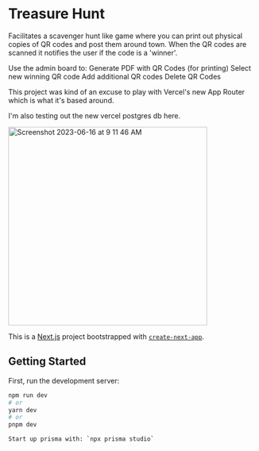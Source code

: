 # Treasure Hunt

Facilitates a scavenger hunt like game where you can print out physical copies of QR codes and post them around town. When the QR codes are scanned it notifies the user if the code is a 'winner'.

Use the admin board to:
Generate PDF with QR Codes (for printing)
Select new winning QR code
Add additional QR codes
Delete QR Codes

This project was kind of an excuse to play with Vercel's new App Router which is what it's based around.

I'm also testing out the new vercel postgres db here.

<img width="400" alt="Screenshot 2023-06-16 at 9 11 46 AM" src="https://github.com/motherbrainn/treasure-hunt/assets/37132756/a51331df-08ff-4aa5-b653-f51230a805d1">

This is a [Next.js](https://nextjs.org/) project bootstrapped with [`create-next-app`](https://github.com/vercel/next.js/tree/canary/packages/create-next-app).

## Getting Started

First, run the development server:

```bash
npm run dev
# or
yarn dev
# or
pnpm dev

Start up prisma with: `npx prisma studio`
```
